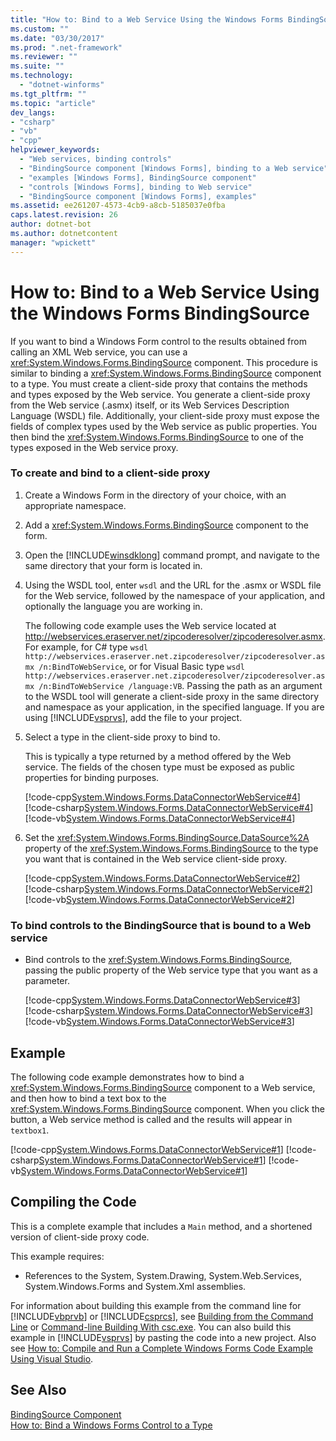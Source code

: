 ```yaml
---
title: "How to: Bind to a Web Service Using the Windows Forms BindingSource"
ms.custom: ""
ms.date: "03/30/2017"
ms.prod: ".net-framework"
ms.reviewer: ""
ms.suite: ""
ms.technology: 
  - "dotnet-winforms"
ms.tgt_pltfrm: ""
ms.topic: "article"
dev_langs:
- "csharp"
- "vb"
- "cpp"
helpviewer_keywords: 
  - "Web services, binding controls"
  - "BindingSource component [Windows Forms], binding to a Web service"
  - "examples [Windows Forms], BindingSource component"
  - "controls [Windows Forms], binding to Web service"
  - "BindingSource component [Windows Forms], examples"
ms.assetid: ee261207-4573-4cb9-a8cb-5185037e0fba
caps.latest.revision: 26
author: dotnet-bot
ms.author: dotnetcontent
manager: "wpickett"
---
```

# How to: Bind to a Web Service Using the Windows Forms BindingSource
If you want to bind a Windows Form control to the results obtained from calling an XML Web service, you can use a <xref:System.Windows.Forms.BindingSource> component. This procedure is similar to binding a <xref:System.Windows.Forms.BindingSource> component to a type. You must create a client-side proxy that contains the methods and types exposed by the Web service. You generate a client-side proxy from the Web service (.asmx) itself, or its Web Services Description Language (WSDL) file. Additionally, your client-side proxy must expose the fields of complex types used by the Web service as public properties. You then bind the <xref:System.Windows.Forms.BindingSource> to one of the types exposed in the Web service proxy.  
  
### To create and bind to a client-side proxy  
  
1.  Create a Windows Form in the directory of your choice, with an appropriate namespace.  
  
2.  Add a <xref:System.Windows.Forms.BindingSource> component to the form.  
  
3.  Open the [!INCLUDE[winsdklong](../../../../includes/winsdklong-md.md)] command prompt, and navigate to the same directory that your form is located in.  
  
4.  Using the WSDL tool, enter `wsdl` and the URL for the .asmx or WSDL file for the Web service, followed by the namespace of your application, and optionally the language you are working in.  
  
     The following code example uses the Web service located at http://webservices.eraserver.net/zipcoderesolver/zipcoderesolver.asmx. For example, for C# type `wsdl http://webservices.eraserver.net.zipcoderesolver/zipcoderesolver.asmx /n:BindToWebService`, or for Visual Basic type `wsdl http://webservices.eraserver.net.zipcoderesolver/zipcoderesolver.asmx /n:BindToWebService /language:VB`. Passing the path as an argument to the WSDL tool will generate a client-side proxy in the same directory and namespace as your application, in the specified language. If you are using [!INCLUDE[vsprvs](../../../../includes/vsprvs-md.md)], add the file to your project.  
  
5.  Select a type in the client-side proxy to bind to.  
  
     This is typically a type returned by a method offered by the Web service. The fields of the chosen type must be exposed as public properties for binding purposes.  
  
     [!code-cpp[System.Windows.Forms.DataConnectorWebService#4](../../../../samples/snippets/cpp/VS_Snippets_Winforms/System.Windows.Forms.DataConnectorWebService/CPP/form1.cpp#4)]
     [!code-csharp[System.Windows.Forms.DataConnectorWebService#4](../../../../samples/snippets/csharp/VS_Snippets_Winforms/System.Windows.Forms.DataConnectorWebService/CS/form1.cs#4)]
     [!code-vb[System.Windows.Forms.DataConnectorWebService#4](../../../../samples/snippets/visualbasic/VS_Snippets_Winforms/System.Windows.Forms.DataConnectorWebService/VB/form1.vb#4)]  
  
6.  Set the <xref:System.Windows.Forms.BindingSource.DataSource%2A> property of the <xref:System.Windows.Forms.BindingSource> to the type you want that is contained in the Web service client-side proxy.  
  
     [!code-cpp[System.Windows.Forms.DataConnectorWebService#2](../../../../samples/snippets/cpp/VS_Snippets_Winforms/System.Windows.Forms.DataConnectorWebService/CPP/form1.cpp#2)]
     [!code-csharp[System.Windows.Forms.DataConnectorWebService#2](../../../../samples/snippets/csharp/VS_Snippets_Winforms/System.Windows.Forms.DataConnectorWebService/CS/form1.cs#2)]
     [!code-vb[System.Windows.Forms.DataConnectorWebService#2](../../../../samples/snippets/visualbasic/VS_Snippets_Winforms/System.Windows.Forms.DataConnectorWebService/VB/form1.vb#2)]  
  
### To bind controls to the BindingSource that is bound to a Web service  
  
-   Bind controls to the <xref:System.Windows.Forms.BindingSource>, passing the public property of the Web service type that you want as a parameter.  
  
     [!code-cpp[System.Windows.Forms.DataConnectorWebService#3](../../../../samples/snippets/cpp/VS_Snippets_Winforms/System.Windows.Forms.DataConnectorWebService/CPP/form1.cpp#3)]
     [!code-csharp[System.Windows.Forms.DataConnectorWebService#3](../../../../samples/snippets/csharp/VS_Snippets_Winforms/System.Windows.Forms.DataConnectorWebService/CS/form1.cs#3)]
     [!code-vb[System.Windows.Forms.DataConnectorWebService#3](../../../../samples/snippets/visualbasic/VS_Snippets_Winforms/System.Windows.Forms.DataConnectorWebService/VB/form1.vb#3)]  
  
## Example  
 The following code example demonstrates how to bind a <xref:System.Windows.Forms.BindingSource> component to a Web service, and then how to bind a text box to the <xref:System.Windows.Forms.BindingSource> component. When you click the button, a Web service method is called and the results will appear in `textbox1`.  
  
 [!code-cpp[System.Windows.Forms.DataConnectorWebService#1](../../../../samples/snippets/cpp/VS_Snippets_Winforms/System.Windows.Forms.DataConnectorWebService/CPP/form1.cpp#1)]
 [!code-csharp[System.Windows.Forms.DataConnectorWebService#1](../../../../samples/snippets/csharp/VS_Snippets_Winforms/System.Windows.Forms.DataConnectorWebService/CS/form1.cs#1)]
 [!code-vb[System.Windows.Forms.DataConnectorWebService#1](../../../../samples/snippets/visualbasic/VS_Snippets_Winforms/System.Windows.Forms.DataConnectorWebService/VB/form1.vb#1)]  
  
## Compiling the Code  
 This is a complete example that includes a `Main` method, and a shortened version of client-side proxy code.  
  
 This example requires:  
  
-   References to the System, System.Drawing, System.Web.Services, System.Windows.Forms and System.Xml assemblies.  
  
 For information about building this example from the command line for [!INCLUDE[vbprvb](../../../../includes/vbprvb-md.md)] or [!INCLUDE[csprcs](../../../../includes/csprcs-md.md)], see [Building from the Command Line](~/docs/visual-basic/reference/command-line-compiler/building-from-the-command-line.md) or [Command-line Building With csc.exe](~/docs/csharp/language-reference/compiler-options/command-line-building-with-csc-exe.md). You can also build this example in [!INCLUDE[vsprvs](../../../../includes/vsprvs-md.md)] by pasting the code into a new project.  Also see [How to: Compile and Run a Complete Windows Forms Code Example Using Visual Studio](http://msdn.microsoft.com/library/Bb129228\(v=vs.110\)).  
  
## See Also  
 [BindingSource Component](../../../../docs/framework/winforms/controls/bindingsource-component.md)   
 [How to: Bind a Windows Forms Control to a Type](../../../../docs/framework/winforms/controls/how-to-bind-a-windows-forms-control-to-a-type.md)
